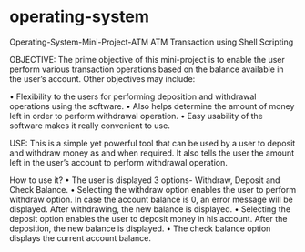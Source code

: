 # operating-system
Operating-System-Mini-Project-ATM 
ATM Transaction using Shell Scripting

OBJECTIVE: The prime objective of this mini-project is to enable the user perform various transaction operations based on the balance available in the user’s account. Other objectives may include:

• Flexibility to the users for performing deposition and withdrawal operations using the software. • Also helps determine the amount of money left in order to perform withdrawal operation. • Easy usability of the software makes it really convenient to use.

USE: This is a simple yet powerful tool that can be used by a user to deposit and withdraw money as and when required. It also tells the user the amount left in the user’s account to perform withdrawal operation.

How to use it? • The user is displayed 3 options- Withdraw, Deposit and Check Balance. • Selecting the withdraw option enables the user to perform withdraw option. In case the account balance is 0, an error message will be displayed. After withdrawing, the new balance is displayed. • Selecting the deposit option enables the user to deposit money in his account. After the deposition, the new balance is displayed. • The check balance option displays the current account balance.
